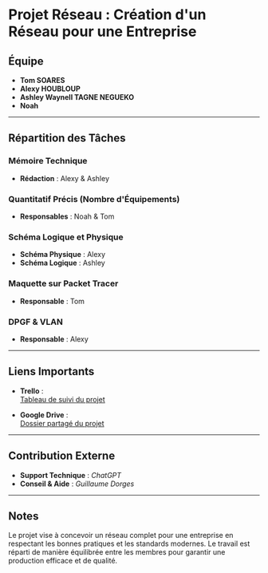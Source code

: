 # Projet Réseau : Création d'un Réseau pour une Entreprise

## Équipe
- **Tom SOARES**
- **Alexy HOUBLOUP**
- **Ashley Waynell TAGNE NEGUEKO**
- **Noah**

---

## Répartition des Tâches

### Mémoire Technique
- **Rédaction** : Alexy & Ashley

### Quantitatif Précis (Nombre d'Équipements)
- **Responsables** : Noah & Tom

### Schéma Logique et Physique
- **Schéma Physique** : Alexy  
- **Schéma Logique** : Ashley

### Maquette sur Packet Tracer
- **Responsable** : Tom

### DPGF & VLAN
- **Responsable** : Alexy

---

## Liens Importants

- **Trello** :  
  [Tableau de suivi du projet](https://trello.com/invite/b/67445e68a5fa079e344868b2/ATTI3e5d3a4ce6de233df2bad8b82053ae6dD8AFC361/projet-reseau)  

- **Google Drive** :  
  [Dossier partagé du projet](https://drive.google.com/drive/folders/1X85SF7NZm4Hgm49-t7iugYIqws3xgDrX?dmr=1&ec=wgc-drive-hero-goto)

---

## Contribution Externe
- **Support Technique** : *ChatGPT*  
- **Conseil & Aide** : *Guillaume Dorges*  

---

## Notes
Le projet vise à concevoir un réseau complet pour une entreprise en respectant les bonnes pratiques et les standards modernes. Le travail est réparti de manière équilibrée entre les membres pour garantir une production efficace et de qualité.
